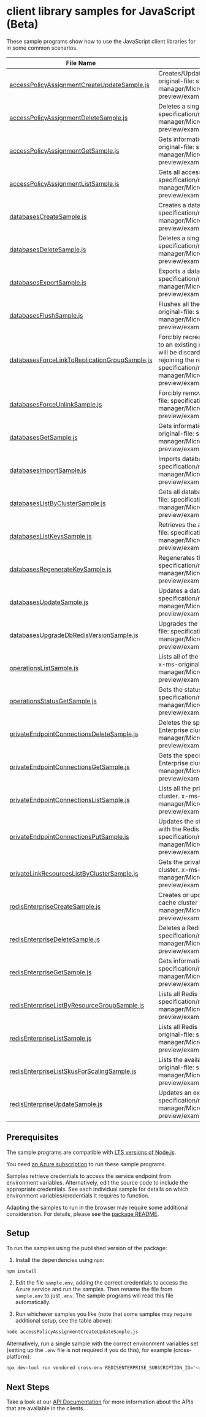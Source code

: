 # client library samples for JavaScript (Beta)

These sample programs show how to use the JavaScript client libraries for in some common scenarios.

| **File Name**                                                                               | **Description**                                                                                                                                                                                                                                                                                                                                                                                                                           |
| ------------------------------------------------------------------------------------------- | ----------------------------------------------------------------------------------------------------------------------------------------------------------------------------------------------------------------------------------------------------------------------------------------------------------------------------------------------------------------------------------------------------------------------------------------- |
| [accessPolicyAssignmentCreateUpdateSample.js][accesspolicyassignmentcreateupdatesample]     | Creates/Updates a particular access policy assignment for a database x-ms-original-file: specification/redisenterprise/resource-manager/Microsoft.Cache/preview/2025-05-01-preview/examples/RedisEnterpriseAccessPolicyAssignmentCreateUpdate.json                                                                                                                                                                                        |
| [accessPolicyAssignmentDeleteSample.js][accesspolicyassignmentdeletesample]                 | Deletes a single access policy assignment. x-ms-original-file: specification/redisenterprise/resource-manager/Microsoft.Cache/preview/2025-05-01-preview/examples/RedisEnterpriseAccessPolicyAssignmentDelete.json                                                                                                                                                                                                                        |
| [accessPolicyAssignmentGetSample.js][accesspolicyassignmentgetsample]                       | Gets information about access policy assignment for database. x-ms-original-file: specification/redisenterprise/resource-manager/Microsoft.Cache/preview/2025-05-01-preview/examples/RedisEnterpriseAccessPolicyAssignmentGet.json                                                                                                                                                                                                        |
| [accessPolicyAssignmentListSample.js][accesspolicyassignmentlistsample]                     | Gets all access policy assignments.. x-ms-original-file: specification/redisenterprise/resource-manager/Microsoft.Cache/preview/2025-05-01-preview/examples/RedisEnterpriseAccessPolicyAssignmentsList.json                                                                                                                                                                                                                               |
| [databasesCreateSample.js][databasescreatesample]                                           | Creates a database x-ms-original-file: specification/redisenterprise/resource-manager/Microsoft.Cache/preview/2025-05-01-preview/examples/RedisEnterpriseDatabasesCreate.json                                                                                                                                                                                                                                                             |
| [databasesDeleteSample.js][databasesdeletesample]                                           | Deletes a single database x-ms-original-file: specification/redisenterprise/resource-manager/Microsoft.Cache/preview/2025-05-01-preview/examples/RedisEnterpriseDatabasesDelete.json                                                                                                                                                                                                                                                      |
| [databasesExportSample.js][databasesexportsample]                                           | Exports a database file from target database. x-ms-original-file: specification/redisenterprise/resource-manager/Microsoft.Cache/preview/2025-05-01-preview/examples/RedisEnterpriseDatabasesExport.json                                                                                                                                                                                                                                  |
| [databasesFlushSample.js][databasesflushsample]                                             | Flushes all the keys in this database and also from its linked databases. x-ms-original-file: specification/redisenterprise/resource-manager/Microsoft.Cache/preview/2025-05-01-preview/examples/RedisEnterpriseDatabasesFlush.json                                                                                                                                                                                                       |
| [databasesForceLinkToReplicationGroupSample.js][databasesforcelinktoreplicationgroupsample] | Forcibly recreates an existing database on the specified cluster, and rejoins it to an existing replication group. **IMPORTANT NOTE:** All data in this database will be discarded, and the database will temporarily be unavailable while rejoining the replication group. x-ms-original-file: specification/redisenterprise/resource-manager/Microsoft.Cache/preview/2025-05-01-preview/examples/RedisEnterpriseDatabasesForceLink.json |
| [databasesForceUnlinkSample.js][databasesforceunlinksample]                                 | Forcibly removes the link to the specified database resource. x-ms-original-file: specification/redisenterprise/resource-manager/Microsoft.Cache/preview/2025-05-01-preview/examples/RedisEnterpriseDatabasesForceUnlink.json                                                                                                                                                                                                             |
| [databasesGetSample.js][databasesgetsample]                                                 | Gets information about a database in a Redis Enterprise cluster. x-ms-original-file: specification/redisenterprise/resource-manager/Microsoft.Cache/preview/2025-05-01-preview/examples/RedisEnterpriseDatabasesGet.json                                                                                                                                                                                                                  |
| [databasesImportSample.js][databasesimportsample]                                           | Imports database files to target database. x-ms-original-file: specification/redisenterprise/resource-manager/Microsoft.Cache/preview/2025-05-01-preview/examples/RedisEnterpriseDatabasesImport.json                                                                                                                                                                                                                                     |
| [databasesListByClusterSample.js][databaseslistbyclustersample]                             | Gets all databases in the specified Redis Enterprise cluster. x-ms-original-file: specification/redisenterprise/resource-manager/Microsoft.Cache/preview/2025-05-01-preview/examples/RedisEnterpriseDatabasesListByCluster.json                                                                                                                                                                                                           |
| [databasesListKeysSample.js][databaseslistkeyssample]                                       | Retrieves the access keys for the Redis Enterprise database. x-ms-original-file: specification/redisenterprise/resource-manager/Microsoft.Cache/preview/2025-05-01-preview/examples/RedisEnterpriseDatabasesListKeys.json                                                                                                                                                                                                                 |
| [databasesRegenerateKeySample.js][databasesregeneratekeysample]                             | Regenerates the Redis Enterprise database's access keys. x-ms-original-file: specification/redisenterprise/resource-manager/Microsoft.Cache/preview/2025-05-01-preview/examples/RedisEnterpriseDatabasesRegenerateKey.json                                                                                                                                                                                                                |
| [databasesUpdateSample.js][databasesupdatesample]                                           | Updates a database x-ms-original-file: specification/redisenterprise/resource-manager/Microsoft.Cache/preview/2025-05-01-preview/examples/RedisEnterpriseDatabasesUpdate.json                                                                                                                                                                                                                                                             |
| [databasesUpgradeDbRedisVersionSample.js][databasesupgradedbredisversionsample]             | Upgrades the database Redis version to the latest available. x-ms-original-file: specification/redisenterprise/resource-manager/Microsoft.Cache/preview/2025-05-01-preview/examples/RedisEnterpriseDatabasesUpgradeDBRedisVersion.json                                                                                                                                                                                                    |
| [operationsListSample.js][operationslistsample]                                             | Lists all of the available REST API operations of the Microsoft.Cache provider. x-ms-original-file: specification/redisenterprise/resource-manager/Microsoft.Cache/preview/2025-05-01-preview/examples/OperationsList.json                                                                                                                                                                                                                |
| [operationsStatusGetSample.js][operationsstatusgetsample]                                   | Gets the status of operation. x-ms-original-file: specification/redisenterprise/resource-manager/Microsoft.Cache/preview/2025-05-01-preview/examples/OperationsStatusGet.json                                                                                                                                                                                                                                                             |
| [privateEndpointConnectionsDeleteSample.js][privateendpointconnectionsdeletesample]         | Deletes the specified private endpoint connection associated with the Redis Enterprise cluster. x-ms-original-file: specification/redisenterprise/resource-manager/Microsoft.Cache/preview/2025-05-01-preview/examples/RedisEnterpriseDeletePrivateEndpointConnection.json                                                                                                                                                                |
| [privateEndpointConnectionsGetSample.js][privateendpointconnectionsgetsample]               | Gets the specified private endpoint connection associated with the Redis Enterprise cluster. x-ms-original-file: specification/redisenterprise/resource-manager/Microsoft.Cache/preview/2025-05-01-preview/examples/RedisEnterpriseGetPrivateEndpointConnection.json                                                                                                                                                                      |
| [privateEndpointConnectionsListSample.js][privateendpointconnectionslistsample]             | Lists all the private endpoint connections associated with the Redis Enterprise cluster. x-ms-original-file: specification/redisenterprise/resource-manager/Microsoft.Cache/preview/2025-05-01-preview/examples/RedisEnterpriseListPrivateEndpointConnections.json                                                                                                                                                                        |
| [privateEndpointConnectionsPutSample.js][privateendpointconnectionsputsample]               | Updates the state of the specified private endpoint connection associated with the Redis Enterprise cluster. x-ms-original-file: specification/redisenterprise/resource-manager/Microsoft.Cache/preview/2025-05-01-preview/examples/RedisEnterprisePutPrivateEndpointConnection.json                                                                                                                                                      |
| [privateLinkResourcesListByClusterSample.js][privatelinkresourceslistbyclustersample]       | Gets the private link resources that need to be created for a Redis Enterprise cluster. x-ms-original-file: specification/redisenterprise/resource-manager/Microsoft.Cache/preview/2025-05-01-preview/examples/RedisEnterpriseListPrivateLinkResources.json                                                                                                                                                                               |
| [redisEnterpriseCreateSample.js][redisenterprisecreatesample]                               | Creates or updates an existing (overwrite/recreate, with potential downtime) cache cluster x-ms-original-file: specification/redisenterprise/resource-manager/Microsoft.Cache/preview/2025-05-01-preview/examples/RedisEnterpriseCreate.json                                                                                                                                                                                              |
| [redisEnterpriseDeleteSample.js][redisenterprisedeletesample]                               | Deletes a Redis Enterprise cache cluster. x-ms-original-file: specification/redisenterprise/resource-manager/Microsoft.Cache/preview/2025-05-01-preview/examples/RedisEnterpriseDelete.json                                                                                                                                                                                                                                               |
| [redisEnterpriseGetSample.js][redisenterprisegetsample]                                     | Gets information about a Redis Enterprise cluster x-ms-original-file: specification/redisenterprise/resource-manager/Microsoft.Cache/preview/2025-05-01-preview/examples/RedisEnterpriseGet.json                                                                                                                                                                                                                                          |
| [redisEnterpriseListByResourceGroupSample.js][redisenterpriselistbyresourcegroupsample]     | Lists all Redis Enterprise clusters in a resource group. x-ms-original-file: specification/redisenterprise/resource-manager/Microsoft.Cache/preview/2025-05-01-preview/examples/RedisEnterpriseListByResourceGroup.json                                                                                                                                                                                                                   |
| [redisEnterpriseListSample.js][redisenterpriselistsample]                                   | Lists all Redis Enterprise clusters in the specified subscription. x-ms-original-file: specification/redisenterprise/resource-manager/Microsoft.Cache/preview/2025-05-01-preview/examples/RedisEnterpriseList.json                                                                                                                                                                                                                        |
| [redisEnterpriseListSkusForScalingSample.js][redisenterpriselistskusforscalingsample]       | Lists the available SKUs for scaling the Redis Enterprise cluster. x-ms-original-file: specification/redisenterprise/resource-manager/Microsoft.Cache/preview/2025-05-01-preview/examples/RedisEnterpriseListSkusForScaling.json                                                                                                                                                                                                          |
| [redisEnterpriseUpdateSample.js][redisenterpriseupdatesample]                               | Updates an existing Redis Enterprise cluster x-ms-original-file: specification/redisenterprise/resource-manager/Microsoft.Cache/preview/2025-05-01-preview/examples/RedisEnterpriseUpdate.json                                                                                                                                                                                                                                            |

## Prerequisites

The sample programs are compatible with [LTS versions of Node.js](https://github.com/nodejs/release#release-schedule).

You need [an Azure subscription][freesub] to run these sample programs.

Samples retrieve credentials to access the service endpoint from environment variables. Alternatively, edit the source code to include the appropriate credentials. See each individual sample for details on which environment variables/credentials it requires to function.

Adapting the samples to run in the browser may require some additional consideration. For details, please see the [package README][package].

## Setup

To run the samples using the published version of the package:

1. Install the dependencies using `npm`:

```bash
npm install
```

2. Edit the file `sample.env`, adding the correct credentials to access the Azure service and run the samples. Then rename the file from `sample.env` to just `.env`. The sample programs will read this file automatically.

3. Run whichever samples you like (note that some samples may require additional setup, see the table above):

```bash
node accessPolicyAssignmentCreateUpdateSample.js
```

Alternatively, run a single sample with the correct environment variables set (setting up the `.env` file is not required if you do this), for example (cross-platform):

```bash
npx dev-tool run vendored cross-env REDISENTERPRISE_SUBSCRIPTION_ID="<redisenterprise subscription id>" REDISENTERPRISE_RESOURCE_GROUP="<redisenterprise resource group>" node accessPolicyAssignmentCreateUpdateSample.js
```

## Next Steps

Take a look at our [API Documentation][apiref] for more information about the APIs that are available in the clients.

[accesspolicyassignmentcreateupdatesample]: https://github.com/Azure/azure-sdk-for-js/blob/main/sdk/redisenterprise/arm-redisenterprisecache/samples/v4-beta/javascript/accessPolicyAssignmentCreateUpdateSample.js
[accesspolicyassignmentdeletesample]: https://github.com/Azure/azure-sdk-for-js/blob/main/sdk/redisenterprise/arm-redisenterprisecache/samples/v4-beta/javascript/accessPolicyAssignmentDeleteSample.js
[accesspolicyassignmentgetsample]: https://github.com/Azure/azure-sdk-for-js/blob/main/sdk/redisenterprise/arm-redisenterprisecache/samples/v4-beta/javascript/accessPolicyAssignmentGetSample.js
[accesspolicyassignmentlistsample]: https://github.com/Azure/azure-sdk-for-js/blob/main/sdk/redisenterprise/arm-redisenterprisecache/samples/v4-beta/javascript/accessPolicyAssignmentListSample.js
[databasescreatesample]: https://github.com/Azure/azure-sdk-for-js/blob/main/sdk/redisenterprise/arm-redisenterprisecache/samples/v4-beta/javascript/databasesCreateSample.js
[databasesdeletesample]: https://github.com/Azure/azure-sdk-for-js/blob/main/sdk/redisenterprise/arm-redisenterprisecache/samples/v4-beta/javascript/databasesDeleteSample.js
[databasesexportsample]: https://github.com/Azure/azure-sdk-for-js/blob/main/sdk/redisenterprise/arm-redisenterprisecache/samples/v4-beta/javascript/databasesExportSample.js
[databasesflushsample]: https://github.com/Azure/azure-sdk-for-js/blob/main/sdk/redisenterprise/arm-redisenterprisecache/samples/v4-beta/javascript/databasesFlushSample.js
[databasesforcelinktoreplicationgroupsample]: https://github.com/Azure/azure-sdk-for-js/blob/main/sdk/redisenterprise/arm-redisenterprisecache/samples/v4-beta/javascript/databasesForceLinkToReplicationGroupSample.js
[databasesforceunlinksample]: https://github.com/Azure/azure-sdk-for-js/blob/main/sdk/redisenterprise/arm-redisenterprisecache/samples/v4-beta/javascript/databasesForceUnlinkSample.js
[databasesgetsample]: https://github.com/Azure/azure-sdk-for-js/blob/main/sdk/redisenterprise/arm-redisenterprisecache/samples/v4-beta/javascript/databasesGetSample.js
[databasesimportsample]: https://github.com/Azure/azure-sdk-for-js/blob/main/sdk/redisenterprise/arm-redisenterprisecache/samples/v4-beta/javascript/databasesImportSample.js
[databaseslistbyclustersample]: https://github.com/Azure/azure-sdk-for-js/blob/main/sdk/redisenterprise/arm-redisenterprisecache/samples/v4-beta/javascript/databasesListByClusterSample.js
[databaseslistkeyssample]: https://github.com/Azure/azure-sdk-for-js/blob/main/sdk/redisenterprise/arm-redisenterprisecache/samples/v4-beta/javascript/databasesListKeysSample.js
[databasesregeneratekeysample]: https://github.com/Azure/azure-sdk-for-js/blob/main/sdk/redisenterprise/arm-redisenterprisecache/samples/v4-beta/javascript/databasesRegenerateKeySample.js
[databasesupdatesample]: https://github.com/Azure/azure-sdk-for-js/blob/main/sdk/redisenterprise/arm-redisenterprisecache/samples/v4-beta/javascript/databasesUpdateSample.js
[databasesupgradedbredisversionsample]: https://github.com/Azure/azure-sdk-for-js/blob/main/sdk/redisenterprise/arm-redisenterprisecache/samples/v4-beta/javascript/databasesUpgradeDbRedisVersionSample.js
[operationslistsample]: https://github.com/Azure/azure-sdk-for-js/blob/main/sdk/redisenterprise/arm-redisenterprisecache/samples/v4-beta/javascript/operationsListSample.js
[operationsstatusgetsample]: https://github.com/Azure/azure-sdk-for-js/blob/main/sdk/redisenterprise/arm-redisenterprisecache/samples/v4-beta/javascript/operationsStatusGetSample.js
[privateendpointconnectionsdeletesample]: https://github.com/Azure/azure-sdk-for-js/blob/main/sdk/redisenterprise/arm-redisenterprisecache/samples/v4-beta/javascript/privateEndpointConnectionsDeleteSample.js
[privateendpointconnectionsgetsample]: https://github.com/Azure/azure-sdk-for-js/blob/main/sdk/redisenterprise/arm-redisenterprisecache/samples/v4-beta/javascript/privateEndpointConnectionsGetSample.js
[privateendpointconnectionslistsample]: https://github.com/Azure/azure-sdk-for-js/blob/main/sdk/redisenterprise/arm-redisenterprisecache/samples/v4-beta/javascript/privateEndpointConnectionsListSample.js
[privateendpointconnectionsputsample]: https://github.com/Azure/azure-sdk-for-js/blob/main/sdk/redisenterprise/arm-redisenterprisecache/samples/v4-beta/javascript/privateEndpointConnectionsPutSample.js
[privatelinkresourceslistbyclustersample]: https://github.com/Azure/azure-sdk-for-js/blob/main/sdk/redisenterprise/arm-redisenterprisecache/samples/v4-beta/javascript/privateLinkResourcesListByClusterSample.js
[redisenterprisecreatesample]: https://github.com/Azure/azure-sdk-for-js/blob/main/sdk/redisenterprise/arm-redisenterprisecache/samples/v4-beta/javascript/redisEnterpriseCreateSample.js
[redisenterprisedeletesample]: https://github.com/Azure/azure-sdk-for-js/blob/main/sdk/redisenterprise/arm-redisenterprisecache/samples/v4-beta/javascript/redisEnterpriseDeleteSample.js
[redisenterprisegetsample]: https://github.com/Azure/azure-sdk-for-js/blob/main/sdk/redisenterprise/arm-redisenterprisecache/samples/v4-beta/javascript/redisEnterpriseGetSample.js
[redisenterpriselistbyresourcegroupsample]: https://github.com/Azure/azure-sdk-for-js/blob/main/sdk/redisenterprise/arm-redisenterprisecache/samples/v4-beta/javascript/redisEnterpriseListByResourceGroupSample.js
[redisenterpriselistsample]: https://github.com/Azure/azure-sdk-for-js/blob/main/sdk/redisenterprise/arm-redisenterprisecache/samples/v4-beta/javascript/redisEnterpriseListSample.js
[redisenterpriselistskusforscalingsample]: https://github.com/Azure/azure-sdk-for-js/blob/main/sdk/redisenterprise/arm-redisenterprisecache/samples/v4-beta/javascript/redisEnterpriseListSkusForScalingSample.js
[redisenterpriseupdatesample]: https://github.com/Azure/azure-sdk-for-js/blob/main/sdk/redisenterprise/arm-redisenterprisecache/samples/v4-beta/javascript/redisEnterpriseUpdateSample.js
[apiref]: https://learn.microsoft.com/javascript/api/@azure/arm-redisenterprisecache?view=azure-node-preview
[freesub]: https://azure.microsoft.com/free/
[package]: https://github.com/Azure/azure-sdk-for-js/tree/main/sdk/redisenterprise/arm-redisenterprisecache/README.md
